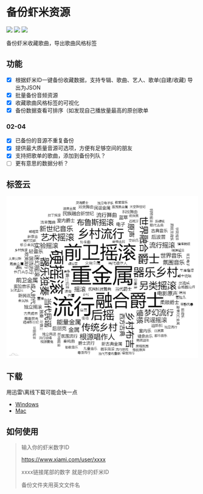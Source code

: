 # 备份虾米资源
![](https://img.shields.io/github/v/release/xiami2021/backup.svg)
![](https://img.shields.io/github/last-commit/xiami2021/backup)
![](https://img.shields.io/github/issues/xiami2021/backup)

备份虾米收藏歌曲，导出歌曲风格标签

## 功能
- [x] 根据虾米ID一键备份收藏数据，支持专辑、歌曲、艺人、歌单(自建/收藏) 导出为JSON
- [x] 批量备份音频资源
- [x] 收藏歌曲风格标签的可视化
- [x] 备份数据查看可排序（如发现自己播放量最高的原创歌单
### 02-04
- [x] 已备份的音源不重复备份
- [x] 提供最大质量音源可选项，方便有足够空间的朋友
- [x] 支持把歌单的歌曲，添加到备份列队？
- [ ] 更有意思的数据分析？

## 标签云
![tag](tag.png)  

## 下载
用迅雷\离线下载可能会快一点
- [Windows](https://github.91chifun.workers.dev//https://github.com/xiami2021/backup/releases/download/0.0.7/Setup.0.0.7.exe)  
- [Mac](https://github.91chifun.workers.dev//https://github.com/xiami2021/backup/releases/download/0.0.6/0.0.6.dmg)



## 如何使用
> 输入你的虾米数字ID 
>
> https://www.xiami.com/user/xxxx
>
> xxxx链接尾部的数字 就是你的虾米ID
> 
> 备份文件夹用英文文件名
